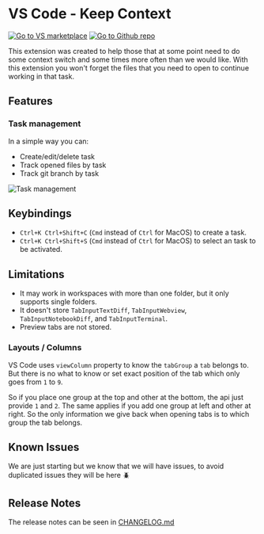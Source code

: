 # VS Code - Keep Context

[![Go to VS marketplace](https://vsmarketplacebadge.apphb.com/version-short/marlom.keep-context.svg)](https://marketplace.visualstudio.com/items?itemName=marlom.keep-context)
[![Go to Github repo](https://vsmarketplacebadge.apphb.com/installs/marlom.keep-context.svg)](https://github.com/marlomgirardi/vscode-keep-context)

This extension was created to help those that at some point need to do some context switch and some times more often than we would like.
With this extension you won't forget the files that you need to open to continue working in that task.

## Features

### Task management

In a simple way you can:

- Create/edit/delete task
- Track opened files by task
- Track git branch by task

![Task management](images/docs/app-screen-record.gif)

## Keybindings

- `Ctrl+K Ctrl+Shift+C` (`Cmd` instead of `Ctrl` for MacOS) to create a task.
- `Ctrl+K Ctrl+Shift+S` (`Cmd` instead of `Ctrl` for MacOS) to select an task to be activated.

## Limitations

- It may work in workspaces with more than one folder, but it only supports single folders.
- It doesn't store `TabInputTextDiff`, `TabInputWebview`, `TabInputNotebookDiff`, and `TabInputTerminal`.
- Preview tabs are not stored.

### Layouts / Columns

VS Code uses `viewColumn` property to know the `tabGroup` a `tab` belongs to. But there is no what to know or set exact
position of the tab which only goes from `1` to `9`.

So if you place one group at the top and other at the bottom, the api just provide `1` and `2`. The same applies if you
add one group at left and other at right. So the only information we give back when opening tabs is to which group the
tab belongs.

## Known Issues

We are just starting but we know that we will have issues, to avoid duplicated issues they will be here :beetle:

## Release Notes

The release notes can be seen in [CHANGELOG.md](CHANGELOG.md)
